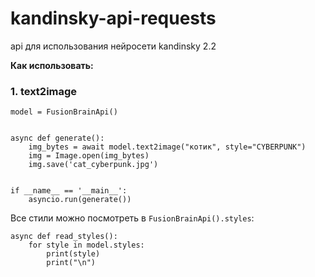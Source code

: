 # kandinsky-api-requests

api для использования нейросети kandinsky 2.2

**Как использовать:**

### 1. text2image

```
model = FusionBrainApi()


async def generate():
    img_bytes = await model.text2image("котик", style="CYBERPUNK")
    img = Image.open(img_bytes)
    img.save('cat_cyberpunk.jpg')


if __name__ == '__main__':
    asyncio.run(generate())
```

Все стили можно посмотреть в `FusionBrainApi().styles`:

```
async def read_styles():
    for style in model.styles:
        print(style)
        print("\n")
```